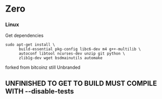 # Zero

### Linux


Get dependencies
```
sudo apt-get install \
      build-essential pkg-config libc6-dev m4 g++-multilib \
      autoconf libtool ncurses-dev unzip git python \
      zlib1g-dev wget bsdmainutils automake
```

forked from bitcoinz still Unbranded

## UNFINISHED TO GET TO BUILD MUST COMPILE WITH --disable-tests

